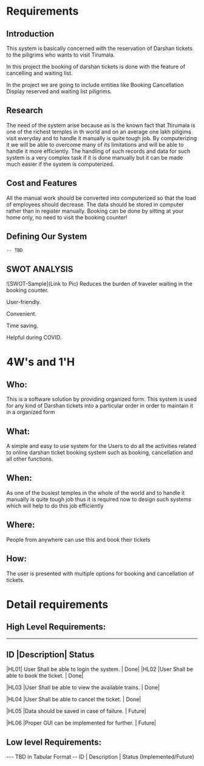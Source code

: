 # Requirements
## Introduction
 This system is basically concerned with the reservation of Darshan  tickets to the piligrims who wants to visit Tirumala.

In this project the booking of darshan tickets is done with the feature of cancelling and waiting list.

In the project we are going to include entities like
Booking
Cancellation
Display reserved and waiting list piligrims.



## Research
The need of the system arise because as is the known fact that Ttirumala is one of the richest temples in th world and on an average one lakh piligims visit everyday 
 and to handle it manually is quite tough 
job. By computerizing it we will be able to overcome many of its limitations and will be able 
to handle it more efficiently. The handling of such records and data for such system is a very 
complex task if it is done manually but it can be made much easier if the system is 
computerized.

## Cost and Features

All the manual work should be converted into computerized so that the load of employees should decrease.
The data should be stored in computer rather than in register manually.
Booking can be done by sitting at your home only, no need to visit the booking counter!

## Defining Our System
    -- TBD
## SWOT ANALYSIS
![SWOT-Sample](Link to Pic)
Reduces the burden of traveler waiting in the booking counter.

User-friendly.

Convenient.

Time saving.

Helpful during COVID.


# 4W&#39;s and 1&#39;H

## Who:

This is a software solution by providing organized form. This system is used for any kind of Darshan tickets into a particular order in order to maintain it
in a organized form 

## What:

A simple and easy to use system for the Users to do all the activities related to online 
darshan ticket booking system such as booking, cancellation and all other functions.

## When:

As one of the busiest temples in the whole of the world and to handle it 
manually is quite tough job thus it is required now to design such systems which will 
help to do this job efficiently

## Where:

People from anywhere can use this and book their tickets

## How:

The user is presented with multiple options for booking and cancellation of tickets.

# Detail requirements
## High Level Requirements:
-------------------------------------------------------------
ID |Description| Status
--------------------------------------------------------------
|HL01| User Shall be able to login the system.           | Done|
|HL02  |User Shall be able to book the ticket.           | Done|

|HL03  |User Shall be able to view the available trains. | Done|

|HL04  |User Shall be able to cancel the ticket.         | Done|

|HL05  |Data should be saved in case of failure.         | Future|

|HL06  |Proper GUI can be implemented for further.       | Future|


##  Low level Requirements:
--- TBD in Tabular Format 
-- ID | Description | Status (Implemented/Future)

